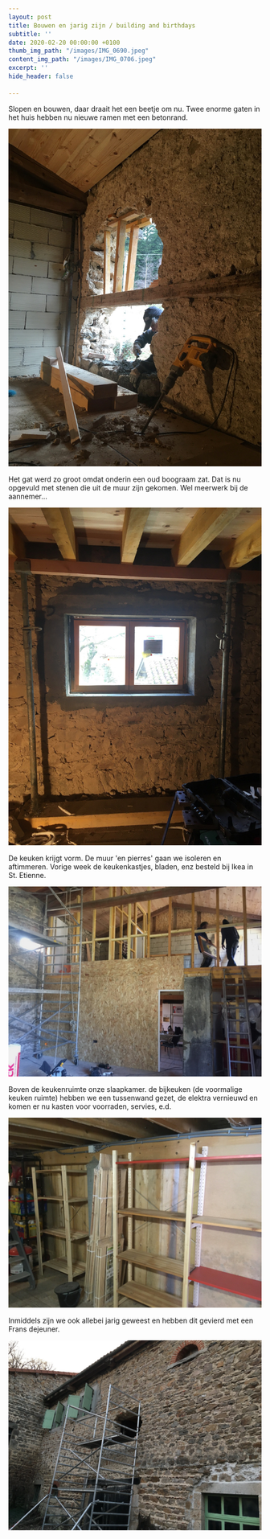 ```yaml
---
layout: post
title: Bouwen en jarig zijn / building and birthdays
subtitle: ''
date: 2020-02-20 00:00:00 +0100
thumb_img_path: "/images/IMG_0690.jpeg"
content_img_path: "/images/IMG_0706.jpeg"
excerpt: ''
hide_header: false

---
```

Slopen en bouwen, daar draait het een beetje om nu. Twee enorme gaten in het huis hebben nu nieuwe ramen met een betonrand. 

![](/images/IMG_0690.jpeg)

Het gat werd zo groot omdat onderin een oud boograam zat. Dat is nu opgevuld met stenen die uit de muur zijn gekomen. Wel meerwerk bij de aannemer...

![](/images/IMG_0702.jpeg)

De keuken krijgt vorm. De muur 'en pierres' gaan we isoleren en aftimmeren. Vorige week de keukenkastjes, bladen, enz besteld bij Ikea in St. Etienne.

![](/images/IMG_0703.jpeg)

Boven de keukenruimte onze slaapkamer. de bijkeuken (de voormalige keuken ruimte) hebben we een tussenwand gezet, de elektra vernieuwd en komen er nu kasten voor voorraden, servies, e.d.

![](/images/IMG_0704.jpeg)

Inmiddels zijn we ook allebei jarig geweest en hebben dit gevierd met een Frans dejeuner.

![](/images/IMG_0684.jpeg)